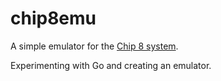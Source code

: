 # chip8emu

A simple emulator for the [Chip 8 system](http://devernay.free.fr/hacks/chip8/C8TECH10.HTM). 

Experimenting with Go and creating an emulator.
